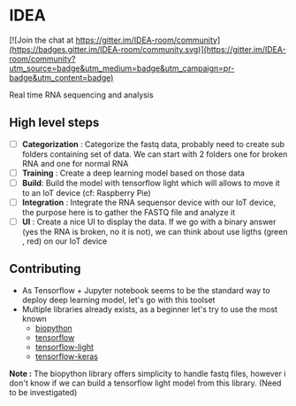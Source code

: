# IDEA

[![Join the chat at https://gitter.im/IDEA-room/community](https://badges.gitter.im/IDEA-room/community.svg)](https://gitter.im/IDEA-room/community?utm_source=badge&utm_medium=badge&utm_campaign=pr-badge&utm_content=badge)

Real time RNA sequencing and analysis

## High level steps

- [ ] **Categorization** : Categorize the fastq data, probably need to create sub folders containing set of data. We can start with 2 folders one for broken RNA and one for normal RNA
- [ ] **Training** : Create a deep learning model based on those data
- [ ] **Build**: Build the model with tensorflow light which will allows to move it to an IoT device (cf: Raspberry Pie)
- [ ] **Integration** : Integrate the RNA sequensor device with our IoT device, the purpose here is to gather the FASTQ file and analyze it
- [ ] **UI** : Create a nice UI to display the data. If we go with a binary answer (yes the RNA is broken, no it is not), we can think about use ligths (green , red) on our IoT device

## Contributing

- As Tensorflow + Jupyter notebook seems to be the standard way to deploy deep learning model, let's go with this toolset
- Multiple libraries already exists, as a beginner let's try to use the most known
    - [biopython](https://biopython.org/)
    - [tensorflow](https://www.tensorflow.org/)
    - [tensorflow-light](https://www.tensorflow.org/lite)
    - [tensorflow-keras](https://www.tensorflow.org/guide/keras)
    
**Note :** The biopython library offers simplicity to handle fastq files, however i don't know if we can build a tensorflow light model from this library. (Need to be investigated)